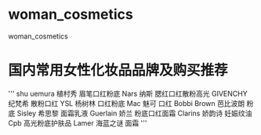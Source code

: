 # woman_cosmetics
woman_cosmetics

# 国内常用女性化妆品品牌及购买推荐
'''
shu uemura 植村秀 眉笔口红粉底
Nars 纳斯 腮红口红散粉高光
GIVENCHY 纪梵希 散粉口红
YSL 杨树林 口红粉底
Mac 魅可 口红
Bobbi Brown 芭比波朗 粉底
Sisley 希思黎 面霜乳液
Guerlain 娇兰 粉底口红面霜
Clarins 娇韵诗 妊娠纹油
Cpb 高光粉底护肤品
Lamer 海蓝之谜 面霜
'''
